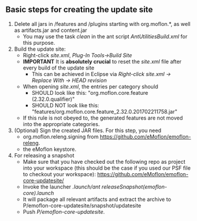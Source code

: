 ## Basic steps for creating the update site
1. Delete all jars in /features and /plugins starting with org.moflon.*, as well as artifacts.jar and content.jar
    * You may use the task *clean* in the ant script *AntUtilitiesBuild.xml* for this purpose.
2. Build the update site:
    * Right-click *site.xml*, *Plug-In Tools->Build Site*
    * **IMPORTANT** It is **absolutely crucial** to reset the *site.xml* file after every build of the update site
      * This can be achieved in Eclipse via *Right-click site.xml -> Replace With -> HEAD revision*
    * When opening *site.xml*, the entries per category should
       * SHOULD look like this: "org.moflon.core.feature (2.32.0.qualifier)"
       * SHOULD NOT look like this: "features/org.moflon.core.feature_2.32.0.201702211758.jar"
    * If this rule is not obeyed to, the generated features are not moved into the appropriate categories.
3. (Optional) Sign the created JAR files. For this step, you need
    * org.moflon.releng.signing from https://github.com/eMoflon/emoflon-releng.
    * the eMoflon keystore.
4. For releasing a snapshot
    * Make sure that you have checked out the following repo as project into your workspace (this should be the case if you used our PSF file to checkout your workspace):
    https://github.com/eMoflon/emoflon-core-updatesite/
    * Invoke the launcher *.launch/ant releaseSnapshot(emoflon-core).launch*
     * It will package all relevant artifacts and extract the archive to P/emoflon-core-updatesite/snapshot/updatesite
    * Push *P/emoflon-core-updatesite*.
